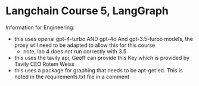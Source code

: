 # Langchain Course 5, LangGraph

Information for Engineering:
- this uses openai gpt-4-turbo AND gpt-4o And gpt-3.5-turbo models, the proxy will need to be adapted to allow this for this course
  - note, lab 4 does not run correctly with 3.5
- this uses the tavily api, Geoff can provide this Key which is provided by Tavily CEO Rotem Weiss
- this uses a package for graphing that needs to be apt-get'ed. This is noted in the requirements.txt file in a comment



